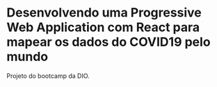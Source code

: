 # Desenvolvendo uma Progressive Web Application com React para mapear os dados do COVID19 pelo mundo

Projeto do bootcamp da DIO.

